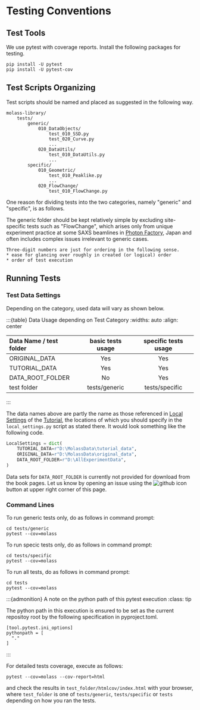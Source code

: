 # Testing Conventions

## Test Tools

We use pytest with coverage reports. Install the following packages for testing.

```
pip install -U pytest
pip install -U pytest-cov
```

## Test Scripts Organizing

Test scripts should be named and placed as suggested in the following way.

```
molass-library/
    tests/
        generic/
            010_DataObjects/
                test_010_SSD.py
                test_020_Curve.py
                ...
            020_DataUtils/
                test_010_DataUtils.py
                ...
        specific/
            010_Geometric/
                test_010_Peaklike.py
                ...
            020_FlowChange/
                test_010_FlowChange.py

```

One reason for dividing tests into the two categories, namely "generic" and "specific", is as follows.

The generic folder should be kept relatively simple by excluding site-specific tests such as "FlowChange", which arises only from unique experiment practice at some SAXS beamlines in [Photon Factory](https://www2.kek.jp/imss/pf/eng/), Japan and often includes complex issues irrelevant to generic cases.

```{note}
Three-digit numbers are just for ordering in the following sense.
* ease for glancing over roughly in created (or logical) order
* order of test execution

```

## Running Tests
### Test Data Settings

Depending on the category, used data will vary as shown below.

:::{table} Data Usage depending on Test Category
:widths: auto
:align: center

| Data Name / test folder| basic tests usage | specific tests usage |
| :---             |:---:|:---:|
| ORIGINAL_DATA    | Yes | Yes |
| TUTORIAL_DATA    | Yes | Yes |
| DATA_ROOT_FOLDER | No  | Yes |
| test folder      | tests/generic | tests/specific |
:::

The data names above are partly the name as those referenced in [Local Settings](https://freesemt.github.io/molass-tutorial/chapters/00/prepare.html#local-settings) of the [Tutorial](https://freesemt.github.io/molass-tutorial/), the locations of which you should specify in the `local_settings.py` script as stated there. It would look something like the following code.

```python
LocalSettings = dict(
    TUTORIAL_DATA=r"D:\MolassData\tutorial_data",
    ORIGINAL_DATA=r"D:\MolassData\original_data",
    DATA_ROOT_FOLDER=r"D:\AllExperimentData",
)
```

Data sets for `DATA_ROOT_FOLDER` is currently not provided for download from the book pages. Let us know by opening an issue using the ![github icon](../../images/github.svg) button at upper right corner of this page.

### Command Lines
To run generic tests only, do as follows in command prompt:

```
cd tests/generic
pytest --cov=molass
```

To run specic tests only, do as follows in command prompt:

```
cd tests/specific
pytest --cov=molass
```

To run all tests, do as follows in command prompt:

```
cd tests
pytest --cov=molass
```

:::{admonition} A note on the python path of this pytest execution
:class: tip

The python path in this execution is ensured to be set as the current repositoy root by the following specification in pyproject.toml.

```
[tool.pytest.ini_options]
pythonpath = [
  "."
]
```
:::

For detailed tests coverage, execute as follows:

```
pytest --cov=molass --cov-report=html
```

and check the results in `test_folder/htmlcov/index.html` with your browser, where `test_folder` is one of `tests/generic`, `tests/specific` or `tests` depending on how you ran the tests.